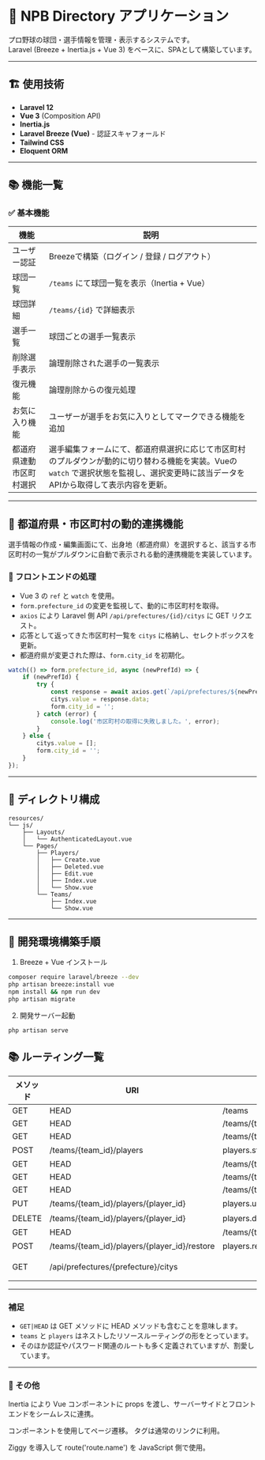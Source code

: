 # 📘 NPB Directory アプリケーション

プロ野球の球団・選手情報を管理・表示するシステムです。  
Laravel (Breeze + Inertia.js + Vue 3) をベースに、SPAとして構築しています。

---

## 🏗️ 使用技術

- **Laravel 12**
- **Vue 3** (Composition API)
- **Inertia.js**
- **Laravel Breeze (Vue)** - 認証スキャフォールド
- **Tailwind CSS**
- **Eloquent ORM**

---

## 📚 機能一覧

### ✅ 基本機能

| 機能 | 説明 |
|------|------|
| ユーザー認証 | Breezeで構築（ログイン / 登録 / ログアウト） |
| 球団一覧 | `/teams` にて球団一覧を表示（Inertia + Vue） |
| 球団詳細 | `/teams/{id}` で詳細表示 |
| 選手一覧 | 球団ごとの選手一覧表示 |
| 削除選手表示 | 論理削除された選手の一覧表示 |
| 復元機能 | 論理削除からの復元処理 |
| お気に入り機能 | ユーザーが選手をお気に入りとしてマークできる機能を追加 |
| 都道府県連動市区町村選択 | 選手編集フォームにて、都道府県選択に応じて市区町村のプルダウンが動的に切り替わる機能を実装。Vueの `watch` で選択状態を監視し、選択変更時に該当データをAPIから取得して表示内容を更新。 |

---

## 🔄 都道府県・市区町村の動的連携機能

選手情報の作成・編集画面にて、出身地（都道府県）を選択すると、該当する市区町村の一覧がプルダウンに自動で表示される動的連携機能を実装しています。

### 🧩 フロントエンドの処理

- Vue 3 の `ref` と `watch` を使用。
- `form.prefecture_id` の変更を監視して、動的に市区町村を取得。
- `axios` により Laravel 側 API `/api/prefectures/{id}/citys` に GET リクエスト。
- 応答として返ってきた市区町村一覧を `citys` に格納し、セレクトボックスを更新。
- 都道府県が変更された際は、`form.city_id` を初期化。

```js
watch(() => form.prefecture_id, async (newPrefId) => {
    if (newPrefId) {
        try {
            const response = await axios.get(`/api/prefectures/${newPrefId}/citys`);
            citys.value = response.data;
            form.city_id = '';
        } catch (error) {
            console.log('市区町村の取得に失敗しました。', error);
        }
    } else {
        citys.value = [];
        form.city_id = '';
    }
});
```

---
## 📁 ディレクトリ構成

```plaintext
resources/
└── js/
    ├── Layouts/
    │   └── AuthenticatedLayout.vue
    └── Pages/
        ├── Players/
        │   ├── Create.vue
        │   ├── Deleted.vue
        │   ├── Edit.vue
        │   ├── Index.vue
        │   └── Show.vue
        └── Teams/
            ├── Index.vue
            └── Show.vue
```

---

## 🚀 開発環境構築手順

1. Breeze + Vue インストール

```bash
composer require laravel/breeze --dev
php artisan breeze:install vue
npm install && npm run dev
php artisan migrate
```

2. 開発サーバー起動

```bash
php artisan serve
```


## 📚 ルーティング一覧

| メソッド     | URI                                               | 名前                         | コントローラー・アクション                      | 用途                      |
|--------------|---------------------------------------------------|------------------------------|-------------------------------------------------|---------------------------|
| GET|HEAD     | /teams                                            | teams.index                  | MTeamController@index                            | チーム一覧表示             |
| GET|HEAD     | /teams/{team_id}                                  | teams.show                   | MTeamController@show                             | チーム詳細表示             |
| GET|HEAD     | /teams/{team_id}/players                          | players.index                | TPlayerController@index                          | 選手一覧表示               |
| POST         | /teams/{team_id}/players                          | players.store                | TPlayerController@store                          | 選手登録                   |
| GET|HEAD     | /teams/{team_id}/players/create                   | players.create               | TPlayerController@create                         | 選手作成画面               |
| GET|HEAD     | /teams/{team_id}/players/deleted                  | players.deleted              | TPlayerController@deleted                        | 削除済み選手一覧           |
| GET|HEAD     | /teams/{team_id}/players/{player_id}              | players.show                 | TPlayerController@show                           | 選手詳細表示               |
| PUT          | /teams/{team_id}/players/{player_id}              | players.update               | TPlayerController@update                         | 選手情報更新               |
| DELETE       | /teams/{team_id}/players/{player_id}              | players.destroy              | TPlayerController@destroy                        | 選手削除                   |
| GET|HEAD     | /teams/{team_id}/players/{player_id}/edit         | players.edit                 | TPlayerController@edit                           | 選手編集画面               |
| POST         | /teams/{team_id}/players/{player_id}/restore      | players.restore              | TPlayerController@restore                        | 削除済み選手の復元         |
| GET  | /api/prefectures/{prefecture}/citys |  | MCityController@getByPrefecture | 指定都道府県の市区町村一覧を取得 |

---

### 補足

- `GET|HEAD` は GET メソッドに HEAD メソッドも含むことを意味します。
- `teams` と `players` はネストしたリソースルーティングの形をとっています。
- そのほか認証やパスワード関連のルートも多く定義されていますが、割愛しています。

---


### 📝 その他
Inertia により Vue コンポーネントに props を渡し、サーバーサイドとフロントエンドをシームレスに連携。

<Link> コンポーネントを使用してページ遷移。<a> タグは通常のリンクに利用。

Ziggy を導入して route('route.name') を JavaScript 側で使用。
